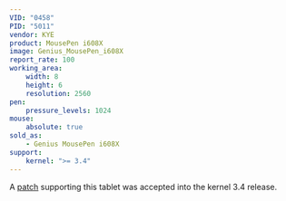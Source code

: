 ```yaml
---
VID: "0458"
PID: "5011"
vendor: KYE
product: MousePen i608X
image: Genius_MousePen_i608X
report_rate: 100
working_area:
    width: 8
    height: 6
    resolution: 2560
pen:
    pressure_levels: 1024
mouse:
    absolute: true
sold_as:
    - Genius MousePen i608X
support:
    kernel: ">= 3.4"
---
```

A [patch](http://thread.gmane.org/gmane.linux.kernel.input/23744/focus=23799) supporting this tablet was accepted into the kernel 3.4 release.


